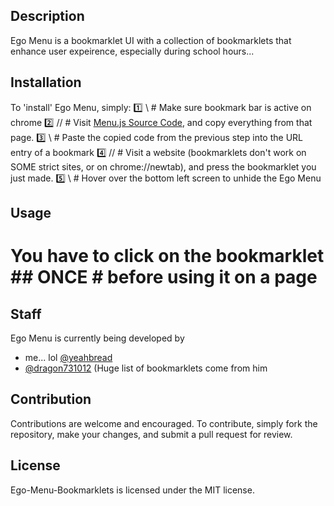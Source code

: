 ## Description
Ego Menu is a bookmarklet UI with a collection of bookmarklets that enhance user expeirence, especially during school hours...

## Installation
To 'install' Ego Menu, simply:
1️⃣ \\ # Make sure bookmark bar is active on chrome
2️⃣ // # Visit [Menu.js Source Code](https://raw.githubusercontent.com/yeahbread/Ego-Menu-Bookmarklets/main/Menu.js), and copy everything from that page.
3️⃣ \\ # Paste the copied code from the previous step into the URL entry of a bookmark
4️⃣ // # Visit a website (bookmarklets don't work on SOME strict sites, or on chrome://newtab), and press the bookmarklet you just made.
5️⃣ \\ # Hover over the bottom left screen to unhide the Ego Menu

## Usage
# You have to click on the bookmarklet ## ONCE # before using it on a page
## Staff
Ego Menu is currently being developed by
- me... lol [@yeahbread](https://github.com/yeahbread)
- [@dragon731012](https://github.com/dragon731012) (Huge list of bookmarklets come from him

## Contribution
Contributions are welcome and encouraged. To contribute, simply fork the repository, make your changes, and submit a pull request for review.

## License 
Ego-Menu-Bookmarklets is licensed under the MIT license.
